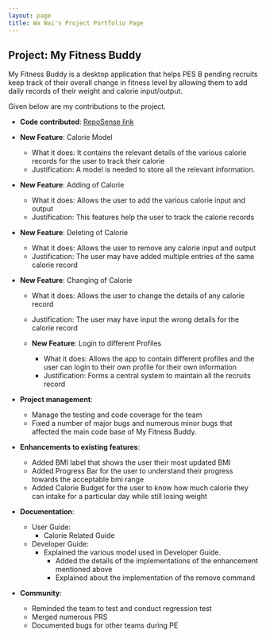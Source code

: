 ```yaml
---
layout: page
title: Wa Wai's Project Portfolio Page
---
```


## Project: My Fitness Buddy

My Fitness Buddy is a desktop application that helps PES B pending recruits keep track of their
overall change in fitness level by allowing them to add daily records of their weight and calorie input/output.  

Given below are my contributions to the project.
* **Code contributed**: [RepoSense link](https://nus-cs2103-ay2021s1.github.io/tp-dashboard/#breakdown=true&search=wayne987)
* **New Feature**: Calorie Model
  * What it does: It contains the relevant details of the various calorie records for the user to track their calorie
  * Justification: A model is needed to store all the relevant information.

* **New Feature**: Adding of Calorie
  * What it does: Allows the user to add the various calorie input and output
  * Justification: This features help the user to track the calorie records
  
* **New Feature**: Deleting of Calorie
  * What it does: Allows the user to remove any calorie input and output
  * Justification: The user may have added multiple entries of the same calorie record

* **New Feature**: Changing of Calorie
  * What it does: Allows the user to change the details of any calorie record
  * Justification: The user may have input the wrong details for the calorie record
  
  * **New Feature**: Login to different Profiles
    * What it does: Allows the app to contain different profiles and the user can login to their own profile for their own information
    * Justification: Forms a central system to maintain all the recruits record

* **Project management**:
  * Manage the testing and code coverage for the team
  * Fixed a number of major bugs and numerous minor bugs
  that affected the main code base of My Fitness Buddy.
  
* **Enhancements to existing features**:
  * Added BMI label that shows the user their most updated BMI
  * Added Progress Bar for the user to understand their progress towards the acceptable bmi range
  * Added Calorie Budget for the user to know how much calorie they can intake for a particular day while still losing weight
  
* **Documentation**:
  * User Guide:
    * Calorie Related Guide
  * Developer Guide:
    * Explained the various model used in Developer Guide.
      * Added the details of the implementations of the enhancement mentioned above
       * Explained about the implementation of the remove command
    
* **Community**:
  * Reminded the team to test and conduct regression test
  * Merged numerous PRS
  * Documented bugs for other teams during PE
  